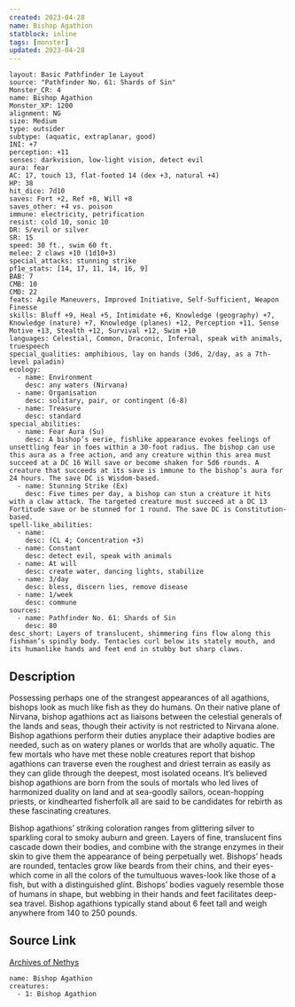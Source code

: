 ```yaml
---
created: 2023-04-28
name: Bishop Agathion
statblock: inline
tags: [monster]
updated: 2023-04-28
---
```

```statblock
layout: Basic Pathfinder 1e Layout
source: "Pathfinder No. 61: Shards of Sin"
Monster_CR: 4
name: Bishop Agathion
Monster_XP: 1200
alignment: NG
size: Medium
type: outsider
subtype: (aquatic, extraplanar, good)
INI: +7
perception: +11
senses: darkvision, low-light vision, detect evil
aura: fear
AC: 17, touch 13, flat-footed 14 (dex +3, natural +4)
HP: 38
hit_dice: 7d10
saves: Fort +2, Ref +8, Will +8
saves_other: +4 vs. poison
immune: electricity, petrification
resist: cold 10, sonic 10
DR: 5/evil or silver
SR: 15
speed: 30 ft., swim 60 ft.
melee: 2 claws +10 (1d10+3)
special_attacks: stunning strike
pf1e_stats: [14, 17, 11, 14, 16, 9]
BAB: 7
CMB: 10
CMD: 22
feats: Agile Maneuvers, Improved Initiative, Self-Sufficient, Weapon Finesse
skills: Bluff +9, Heal +5, Intimidate +6, Knowledge (geography) +7, Knowledge (nature) +7, Knowledge (planes) +12, Perception +11, Sense Motive +13, Stealth +12, Survival +12, Swim +10
languages: Celestial, Common, Draconic, Infernal, speak with animals, truespeech
special_qualities: amphibious, lay on hands (3d6, 2/day, as a 7th-level paladin)
ecology:
  - name: Environment
    desc: any waters (Nirvana)
  - name: Organisation
    desc: solitary, pair, or contingent (6-8)
  - name: Treasure
    desc: standard
special_abilities:
  - name: Fear Aura (Su)
    desc: A bishop’s eerie, fishlike appearance evokes feelings of unsettling fear in foes within a 30-foot radius. The bishop can use this aura as a free action, and any creature within this area must succeed at a DC 16 Will save or become shaken for 5d6 rounds. A creature that succeeds at its save is immune to the bishop’s aura for 24 hours. The save DC is Wisdom-based.
  - name: Stunning Strike (Ex)
    desc: Five times per day, a bishop can stun a creature it hits with a claw attack. The targeted creature must succeed at a DC 13 Fortitude save or be stunned for 1 round. The save DC is Constitution-based.
spell-like_abilities:
  - name:
    desc: (CL 4; Concentration +3)
  - name: Constant
    desc: detect evil, speak with animals
  - name: At will
    desc: create water, dancing lights, stabilize
  - name: 3/day
    desc: bless, discern lies, remove disease
  - name: 1/week
    desc: commune
sources:
  - name: Pathfinder No. 61: Shards of Sin
    desc: 80
desc_short: Layers of translucent, shimmering fins flow along this fishman’s spindly body. Tentacles curl below its stately mouth, and its humanlike hands and feet end in stubby but sharp claws.
```
## Description
Possessing perhaps one of the strangest appearances of all agathions, bishops look as much like fish as they do humans. On their native plane of Nirvana, bishop agathions act as liaisons between the celestial generals of the lands and seas, though their activity is not restricted to Nirvana alone. Bishop agathions perform their duties anyplace their adaptive bodies are needed, such as on watery planes or worlds that are wholly aquatic. The few mortals who have met these noble creatures report that bishop agathions can traverse even the roughest and driest terrain as easily as they can glide through the deepest, most isolated oceans. It’s believed bishop agathions are born from the souls of mortals who led lives of harmonized duality on land and at sea-goodly sailors, ocean-hopping priests, or kindhearted fisherfolk all are said to be candidates for rebirth as these fascinating creatures.

Bishop agathions’ striking coloration ranges from glittering silver to sparkling coral to smoky auburn and green. Layers of fine, translucent fins cascade down their bodies, and combine with the strange enzymes in their skin to give them the appearance of being perpetually wet. Bishops’ heads are rounded, tentacles grow like beards from their chins, and their eyes-which come in all the colors of the tumultuous waves-look like those of a fish, but with a distinguished glint. Bishops’ bodies vaguely resemble those of humans in shape, but webbing in their hands and feet facilitates deep-sea travel. Bishop agathions typically stand about 6 feet tall and weigh anywhere from 140 to 250 pounds.
## Source Link
[Archives of Nethys](https://aonprd.com/MonsterDisplay.aspx?ItemName=Bishop%20Agathion)
```encounter-table
name: Bishop Agathion
creatures:
  - 1: Bishop Agathion
```
